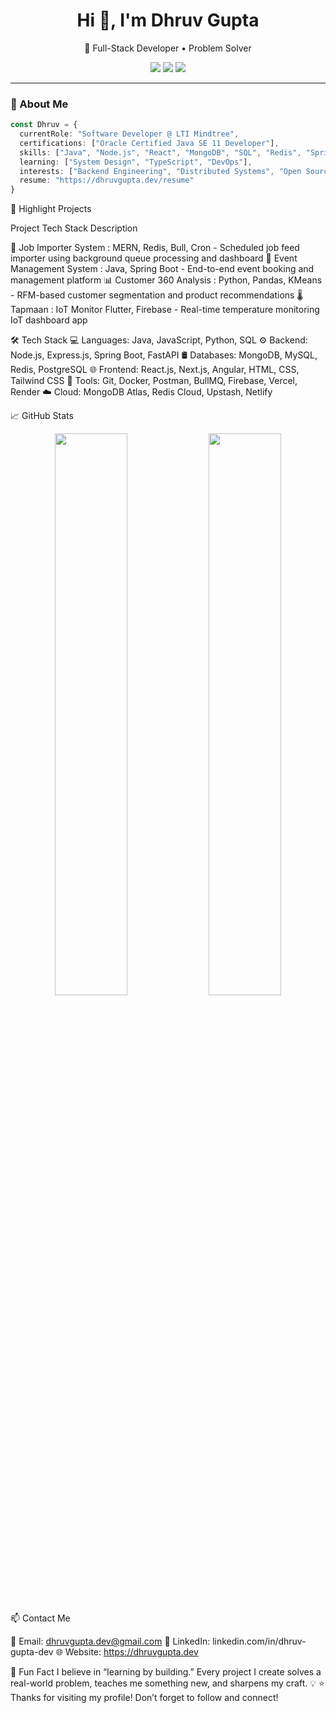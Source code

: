 <h1 align="center">Hi 👋, I'm Dhruv Gupta</h1>
<p align="center">
  🚀 Full-Stack Developer • Problem Solver
</p>

<p align="center">
  <a href="www.linkedin.com/in/dhruv-gupta-8a362b188" target="_blank"><img src="https://img.shields.io/badge/LinkedIn-blue?style=flat&logo=linkedin" /></a>
    <a href="mailto:dhruvgupta9191@gmail.com"><img src="https://img.shields.io/badge/Email-grey?style=flat&logo=gmail" /></a>
    <a href="https://github.com/Dhruv-Gupta01"><img src="https://img.shields.io/github/followers/Dhruv-Gupta01?label=Follow&style=social" />  </a> 
</p>

---

### 🧠 About Me

```ts
const Dhruv = {
  currentRole: "Software Developer @ LTI Mindtree",
  certifications: ["Oracle Certified Java SE 11 Developer"],
  skills: ["Java", "Node.js", "React", "MongoDB", "SQL", "Redis", "Spring Boot" , "Angular" , "Express.js"],
  learning: ["System Design", "TypeScript", "DevOps"],
  interests: ["Backend Engineering", "Distributed Systems", "Open Source" , "Cloud"],
  resume: "https://dhruvgupta.dev/resume"
}
```


🚀 Highlight Projects

Project	Tech Stack	Description


🔁 Job Importer System	: MERN, Redis, Bull, Cron	 - Scheduled job feed importer using background queue processing and dashboard
📅 Event Management System : Java, Spring Boot - End-to-end event booking and management platform
📊 Customer 360 Analysis : 	Python, Pandas, KMeans - RFM-based customer segmentation and product recommendations
🌡️ Tapmaan : IoT Monitor	Flutter, Firebase	 - Real-time temperature monitoring IoT dashboard app

🛠️ Tech Stack
💻 Languages: Java, JavaScript, Python, SQL
⚙️ Backend: Node.js, Express.js, Spring Boot, FastAPI
🛢️ Databases: MongoDB, MySQL, Redis, PostgreSQL
🌐 Frontend: React.js, Next.js, Angular, HTML, CSS, Tailwind CSS
🔧 Tools: Git, Docker, Postman, BullMQ, Firebase, Vercel, Render
☁️ Cloud: MongoDB Atlas, Redis Cloud, Upstash, Netlify


📈 GitHub Stats
<p align="center"> <img src="https://github-readme-stats.vercel.app/api?username=Dhruv-Gupta01&show_icons=true&theme=tokyonight" width="48%" /> <img src="https://github-readme-stats.vercel.app/api/top-langs/?username=Dhruv-Gupta01&layout=compact&theme=tokyonight" width="48%" /> </p>


📫 Contact Me

📩 Email: dhruvgupta.dev@gmail.com
💼 LinkedIn: linkedin.com/in/dhruv-gupta-dev
🌐 Website: https://dhruvgupta.dev


🧪 Fun Fact
I believe in “learning by building.” Every project I create solves a real-world problem, teaches me something new, and sharpens my craft. 💡
⭐️ Thanks for visiting my profile! Don’t forget to follow and connect!
